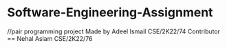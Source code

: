 # Software-Engineering-Assignment
//pair programming project
Made by 
Adeel Ismail CSE/2K22/74
Contributor == Nehal Aslam CSE/2K22/76
